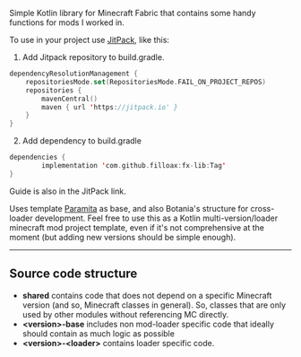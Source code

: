 Simple Kotlin library for Minecraft Fabric that contains some handy functions for mods I worked in.


To use in your project use [JitPack](https://jitpack.io/#filloax/fx-lib), like this:

1. Add Jitpack repository to build.gradle.

```kt
dependencyResolutionManagement {
    repositoriesMode.set(RepositoriesMode.FAIL_ON_PROJECT_REPOS)
    repositories {
        mavenCentral()
        maven { url 'https://jitpack.io' }
    }
}
```

2. Add dependency to build.gradle

```kt
dependencies {
        implementation 'com.github.filloax:fx-lib:Tag'
}
```

Guide is also in the JitPack link.

Uses template [Paramita](https://github.com/3TUSK/Paramita) as base, and also Botania's structure for
cross-loader development. Feel free to use this as a Kotlin multi-version/loader minecraft mod project template, 
even if it's not comprehensive at the moment (but adding new versions should be simple enough).

---

## Source code structure

- **shared** contains code that does not depend on a specific Minecraft version (and so, Minecraft classes in general).
  So, classes that are only used by other modules without referencing MC directly.
- **\<version>-base** includes non mod-loader specific code that ideally should contain as much logic as possible
- **\<version>-\<loader>** contains loader specific code.
